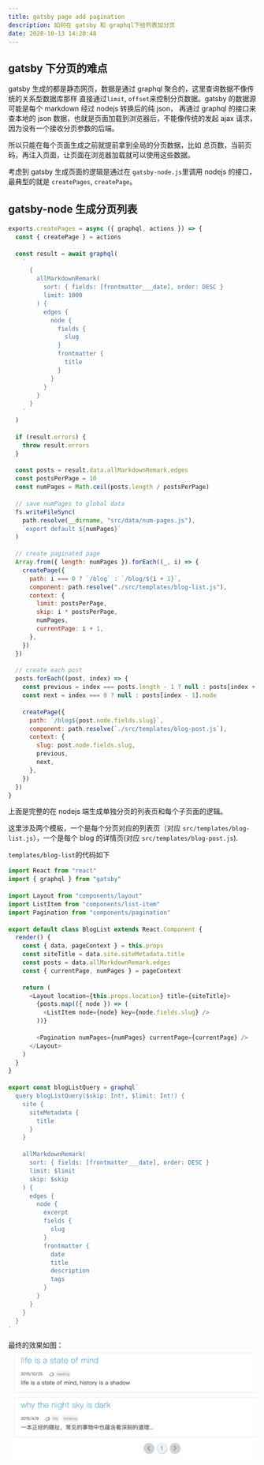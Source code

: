 ```yaml
---
title: gatsby page add pagination
description: 如何在 gatsby 和 graphql下给列表加分页
date: 2020-10-13 14:20:48
---
```


## gatsby 下分页的难点

gatsby 生成的都是静态网页，数据是通过 graphql 聚合的，这里查询数据不像传统的关系型数据库那样
直接通过`limit`, `offset`来控制分页数据。gatsby 的数据源可能是每个 markdown 经过 nodejs 转换后的纯 json，
再通过 graphql 的接口来查本地的 json 数据，也就是页面加载到浏览器后，不能像传统的发起 ajax 请求，因为没有一个接收分页参数的后端。

所以只能在每个页面生成之前就提前拿到全局的分页数据，比如 总页数，当前页码，再注入页面，让页面在浏览器加载就可以使用这些数据。

考虑到 gatsby 生成页面的逻辑是通过在 `gatsby-node.js`里调用 nodejs 的接口，最典型的就是 `createPages`, `createPage`。

## gatsby-node 生成分页列表

```javascript
exports.createPages = async ({ graphql, actions }) => {
  const { createPage } = actions

  const result = await graphql(
    `
      {
        allMarkdownRemark(
          sort: { fields: [frontmatter___date], order: DESC }
          limit: 1000
        ) {
          edges {
            node {
              fields {
                slug
              }
              frontmatter {
                title
              }
            }
          }
        }
      }
    `
  )

  if (result.errors) {
    throw result.errors
  }

  const posts = result.data.allMarkdownRemark.edges
  const postsPerPage = 10
  const numPages = Math.ceil(posts.length / postsPerPage)

  // save numPages to global data
  fs.writeFileSync(
    path.resolve(__dirname, "src/data/num-pages.js"),
    `export default ${numPages}`
  )

  // create paginated page
  Array.from({ length: numPages }).forEach((_, i) => {
    createPage({
      path: i === 0 ? `/blog` : `/blog/${i + 1}`,
      component: path.resolve("./src/templates/blog-list.js"),
      context: {
        limit: postsPerPage,
        skip: i * postsPerPage,
        numPages,
        currentPage: i + 1,
      },
    })
  })

  // create each post
  posts.forEach((post, index) => {
    const previous = index === posts.length - 1 ? null : posts[index + 1].node
    const next = index === 0 ? null : posts[index - 1].node

    createPage({
      path: `/blog${post.node.fields.slug}`,
      component: path.resolve(`./src/templates/blog-post.js`),
      context: {
        slug: post.node.fields.slug,
        previous,
        next,
      },
    })
  })
}
```

上面是完整的在 nodejs 端生成单独分页的列表页和每个子页面的逻辑。

这里涉及两个模板，一个是每个分页对应的列表页（对应 `src/templates/blog-list.js`），一个是每个 blog 的详情页(对应 `src/templates/blog-post.js`).

`templates/blog-list`的代码如下

```js
import React from "react"
import { graphql } from "gatsby"

import Layout from "components/layout"
import ListItem from "components/list-item"
import Pagination from "components/pagination"

export default class BlogList extends React.Component {
  render() {
    const { data, pageContext } = this.props
    const siteTitle = data.site.siteMetadata.title
    const posts = data.allMarkdownRemark.edges
    const { currentPage, numPages } = pageContext

    return (
      <Layout location={this.props.location} title={siteTitle}>
        {posts.map(({ node }) => (
          <ListItem node={node} key={node.fields.slug} />
        ))}

        <Pagination numPages={numPages} currentPage={currentPage} />
      </Layout>
    )
  }
}

export const blogListQuery = graphql`
  query blogListQuery($skip: Int!, $limit: Int!) {
    site {
      siteMetadata {
        title
      }
    }

    allMarkdownRemark(
      sort: { fields: [frontmatter___date], order: DESC }
      limit: $limit
      skip: $skip
    ) {
      edges {
        node {
          excerpt
          fields {
            slug
          }
          frontmatter {
            date
            title
            description
            tags
          }
        }
      }
    }
  }
`
```

最终的效果如图：
![](/assets/images/gatsby-pagination.jpg)
